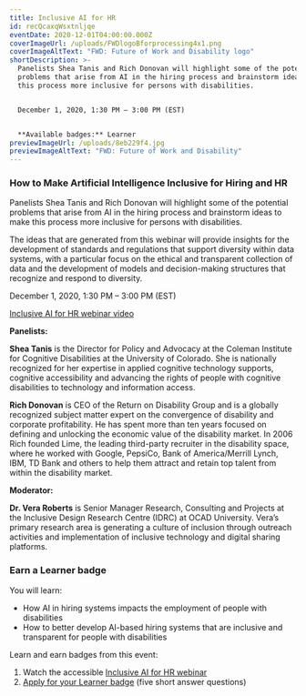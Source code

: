 ```yaml
---
title: Inclusive AI for HR
id: recQcaxqWsxtnljqe
eventDate: 2020-12-01T04:00:00.000Z
coverImageUrl: /uploads/FWDlogoBforprocessing4x1.png
coverImageAltText: "FWD: Future of Work and Disability logo"
shortDescription: >-
  Panelists Shea Tanis and Rich Donovan will highlight some of the potential
  problems that arise from AI in the hiring process and brainstorm ideas to make
  this process more inclusive for persons with disabilities.


  December 1, 2020, 1:30 PM – 3:00 PM (EST)


  **Available badges:** Learner
previewImageUrl: /uploads/8eb229f4.jpg
previewImageAltText: "FWD: Future of Work and Disability"
---
```

### **How to Make Artificial Intelligence Inclusive for Hiring and HR**

Panelists Shea Tanis and Rich Donovan will highlight some of the potential problems that arise from AI in the hiring process and brainstorm ideas to make this process more inclusive for persons with disabilities.

The ideas that are generated from this webinar will provide insights for the development of standards and regulations that support diversity within data systems, with a particular focus on the ethical and transparent collection of data and the development of models and decision-making structures that recognize and respond to diversity.

December 1, 2020, 1:30 PM – 3:00 PM (EST)

[Inclusive AI for HR webinar video](https://youtu.be/0fBqJgt_w2E)

**Panelists:**

**Shea Tanis** is the Director for Policy and Advocacy at the Coleman Institute for Cognitive Disabilities at the University of Colorado. She is nationally recognized for her expertise in applied cognitive technology supports, cognitive accessibility and advancing the rights of people with cognitive disabilities to technology and information access.

**Rich Donovan** is CEO of the Return on Disability Group and is a globally recognized subject matter expert on the convergence of disability and corporate profitability. He has spent more than ten years focused on defining and unlocking the economic value of the disability market. In 2006 Rich founded Lime, the leading third-party recruiter in the disability space, where he worked with Google, PepsiCo, Bank of America/Merrill Lynch, IBM, TD Bank and others to help them attract and retain top talent from within the disability market.

**Moderator:**

**Dr. Vera Roberts** is Senior Manager Research, Consulting and Projects at the Inclusive Design Research Centre (IDRC) at OCAD University. Vera’s primary research area is generating a culture of inclusion through outreach activities and implementation of inclusive technology and digital sharing platforms.

### Earn a Learner badge

You will learn:

* How AI in hiring systems impacts the employment of people with disabilities
* How to better develop AI-based hiring systems that are inclusive and transparent for people with disabilities

Learn and earn badges from this event:

1. Watch the accessible [Inclusive AI for HR webinar](https://youtu.be/0fBqJgt_w2E)
2. [Apply for your Learner badge](https://factory.cancred.ca/c/earnablebadge/QSZ53Ua7B4SaN8/apply) (five short answer questions)